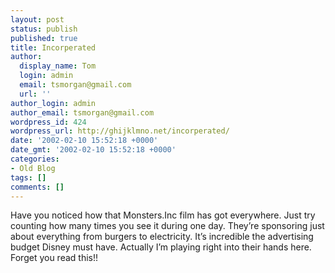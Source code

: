 ```yaml
---
layout: post
status: publish
published: true
title: Incorperated
author:
  display_name: Tom
  login: admin
  email: tsmorgan@gmail.com
  url: ''
author_login: admin
author_email: tsmorgan@gmail.com
wordpress_id: 424
wordpress_url: http://ghijklmno.net/incorperated/
date: '2002-02-10 15:52:18 +0000'
date_gmt: '2002-02-10 15:52:18 +0000'
categories:
- Old Blog
tags: []
comments: []
---
```

<p>Have you noticed how that Monsters.Inc film has got everywhere. Just try counting how many times you see it during one day. They&#8217;re sponsoring just about everything from burgers to electricity. It&#8217;s incredible the advertising budget Disney must have. Actually I&#8217;m playing right into their hands here. Forget you read this!!</p>

